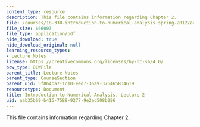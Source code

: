 ```yaml
---
content_type: resource
description: This file contains information regarding Chapter 2.
file: /courses/18-330-introduction-to-numerical-analysis-spring-2012/aab35b69b416758992779e2ad508b286_MIT18_330S12_Chapter2.pdf
file_size: 666003
file_type: application/pdf
hide_download: true
hide_download_original: null
learning_resource_types:
- Lecture Notes
license: https://creativecommons.org/licenses/by-nc-sa/4.0/
ocw_type: OCWFile
parent_title: Lecture Notes
parent_type: CourseSection
parent_uid: 5f864ba7-1c10-eed7-36a9-376465834619
resourcetype: Document
title: Introduction to Numerical Analysis, Lecture 2
uid: aab35b69-b416-7589-9277-9e2ad508b286
---
```

This file contains information regarding Chapter 2.